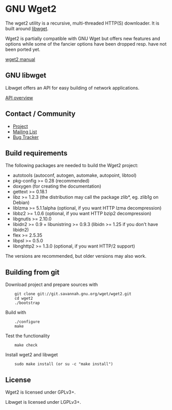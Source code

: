 # GNU Wget2

The wget2 utility is a recursive, multi-threaded HTTP(S) downloader.
It is built around [libwget](#libwget).

Wget2 is partially compatible with GNU Wget but offers new features and options while
some of the fancier options have been dropped resp. have not been ported yet.

[wget2 manual](wget2_manual.md)

## GNU libwget

Libwget offers an API for easy building of network applications.

[API overview](modules.html)


## Contact / Community

* [Project](https://savannah.gnu.org/projects/wget/)
* [Mailing List](https://savannah.gnu.org/mail/?group=wget)
* [Bug Tracker](https://savannah.gnu.org/bugs/?group=wget)


## Build requirements

The following packages are needed to build the Wget2 project:

* autotools (autoconf, autogen, automake, autopoint, libtool)
* pkg-config >= 0.28 (recommended)
* doxygen (for creating the documentation)
* gettext >= 0.18.1
* libz >= 1.2.3 (the distribution may call the package zlib*, eg. zlib1g on Debian)
* liblzma >= 5.1.1alpha (optional, if you want HTTP lzma decompression)
* libbz2 >= 1.0.6 (optional, if you want HTTP bzip2 decompression)
* libgnutls >= 2.10.0
* libidn2 >= 0.9 + libunistring >= 0.9.3 (libidn >= 1.25 if you don't have libidn2)
* flex >= 2.5.35
* libpsl >= 0.5.0
* libnghttp2 >= 1.3.0 (optional, if you want HTTP/2 support)

The versions are recommended, but older versions may also work.


## Building from git

Download project and prepare sources with

		git clone git://git.savannah.gnu.org/wget/wget2.git
		cd wget2
		./bootstrap

Build with

		./configure
		make

Test the functionality

		make check

Install wget2 and libwget

		sudo make install (or su -c "make install")


## License

Wget2 is licensed under GPLv3+.

Libwget is licensed under LGPLv3+.

